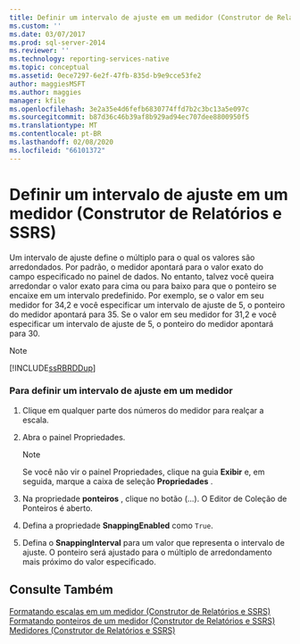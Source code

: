 ```yaml
---
title: Definir um intervalo de ajuste em um medidor (Construtor de Relatórios e SSRS) | Microsoft Docs
ms.custom: ''
ms.date: 03/07/2017
ms.prod: sql-server-2014
ms.reviewer: ''
ms.technology: reporting-services-native
ms.topic: conceptual
ms.assetid: 0ece7297-6e2f-47fb-835d-b9e9cce53fe2
author: maggiesMSFT
ms.author: maggies
manager: kfile
ms.openlocfilehash: 3e2a35e4d6fefb6830774ffd7b2c3bc13a5e097c
ms.sourcegitcommit: b87d36c46b39af8b929ad94ec707dee8800950f5
ms.translationtype: MT
ms.contentlocale: pt-BR
ms.lasthandoff: 02/08/2020
ms.locfileid: "66101372"
---
```

# <a name="set-a-snapping-interval-on-a-gauge-report-builder-and-ssrs"></a>Definir um intervalo de ajuste em um medidor (Construtor de Relatórios e SSRS)
  Um intervalo de ajuste define o múltiplo para o qual os valores são arredondados. Por padrão, o medidor apontará para o valor exato do campo especificado no painel de dados. No entanto, talvez você queira arredondar o valor exato para cima ou para baixo para que o ponteiro se encaixe em um intervalo predefinido. Por exemplo, se o valor em seu medidor for 34,2 e você especificar um intervalo de ajuste de 5, o ponteiro do medidor apontará para 35. Se o valor em seu medidor for 31,2 e você especificar um intervalo de ajuste de 5, o ponteiro do medidor apontará para 30.  
  
> [!NOTE]  
>  [!INCLUDE[ssRBRDDup](../includes/ssrbrddup-md.md)]  
  
### <a name="to-set-a-snapping-interval-on-a-gauge"></a>Para definir um intervalo de ajuste em um medidor  
  
1.  Clique em qualquer parte dos números do medidor para realçar a escala.  
  
2.  Abra o painel Propriedades.  
  
    > [!NOTE]  
    >  Se você não vir o painel Propriedades, clique na guia **Exibir** e, em seguida, marque a caixa de seleção **Propriedades** .  
  
3.  Na propriedade **ponteiros** , clique no botão (...). O Editor de Coleção de Ponteiros é aberto.  
  
4.  Defina a propriedade **SnappingEnabled** como `True`.  
  
5.  Defina o **SnappingInterval** para um valor que representa o intervalo de ajuste. O ponteiro será ajustado para o múltiplo de arredondamento mais próximo do valor especificado.  
  
## <a name="see-also"></a>Consulte Também  
 [Formatando escalas em um medidor &#40;Construtor de Relatórios e SSRS&#41;](report-design/formatting-scales-on-a-gauge-report-builder-and-ssrs.md)   
 [Formatando ponteiros de um medidor &#40;Construtor de Relatórios e SSRS&#41;](report-design/formatting-pointers-on-a-gauge-report-builder-and-ssrs.md)   
 [Medidores &#40;Construtor de Relatórios e SSRS&#41;](report-design/gauges-report-builder-and-ssrs.md)  
  
  
